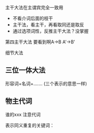 主干大法在主谓宾完全一致用
- 不看介词后面的枝干
- 主干法，看主干，再看取同还是取反
- 通过选项词性，反推主干大法？没掌握

第四主干大法
	要看到啊A->B  A'->B'


细节大法

## 三位一体大法
形容词+名词+....... (三个表示的意思一样)

## 物主代词
谁的xxx
注意代词


表示同义重复的关键词：





